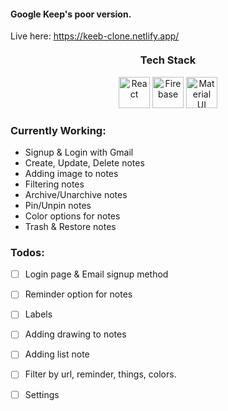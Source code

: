 #### Google Keep's poor version. 
Live here: https://keeb-clone.netlify.app/

<h3 align="center" style="margin-top: 20px">
 Tech Stack
</h3>

<p align="center">
  <img src="https://upload.wikimedia.org/wikipedia/commons/thumb/4/47/React.svg/1200px-React.svg.png" width="50" alt="React">
  <img src="https://www.gstatic.com/mobilesdk/160503_mobilesdk/logo/2x/firebase_28dp.png" width="50" alt="Firebase">
  <img src="https://material-ui.com/static/logo_raw.svg" width="50" alt="Material UI">
</p>

### Currently Working:
- Signup & Login with Gmail
- Create, Update, Delete notes
- Adding image to notes
- Filtering notes
- Archive/Unarchive notes
- Pin/Unpin notes
- Color options for notes
- Trash & Restore notes

### Todos:
- [ ] Login page & Email signup method
- [ ] Reminder option for notes
- [ ] Labels
- [ ] Adding drawing to notes
- [ ] Adding list note
- [ ] Filter by url, reminder, things, colors.
- [ ] Settings
 
